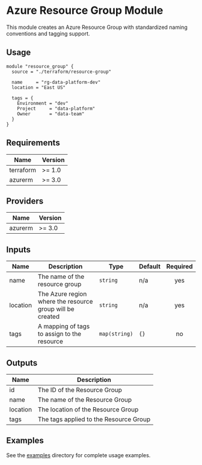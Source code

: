 # Azure Resource Group Module

This module creates an Azure Resource Group with standardized naming conventions and tagging support.

## Usage

```hcl
module "resource_group" {
  source = "./terraform/resource-group"
  
  name     = "rg-data-platform-dev"
  location = "East US"
  
  tags = {
    Environment = "dev"
    Project     = "data-platform"
    Owner       = "data-team"
  }
}
```

## Requirements

| Name | Version |
|------|---------|
| terraform | >= 1.0 |
| azurerm | >= 3.0 |

## Providers

| Name | Version |
|------|---------|
| azurerm | >= 3.0 |

## Inputs

| Name | Description | Type | Default | Required |
|------|-------------|------|---------|:--------:|
| name | The name of the resource group | `string` | n/a | yes |
| location | The Azure region where the resource group will be created | `string` | n/a | yes |
| tags | A mapping of tags to assign to the resource | `map(string)` | `{}` | no |

## Outputs

| Name | Description |
|------|-------------|
| id | The ID of the Resource Group |
| name | The name of the Resource Group |
| location | The location of the Resource Group |
| tags | The tags applied to the Resource Group |

## Examples

See the [examples](./examples/) directory for complete usage examples.
